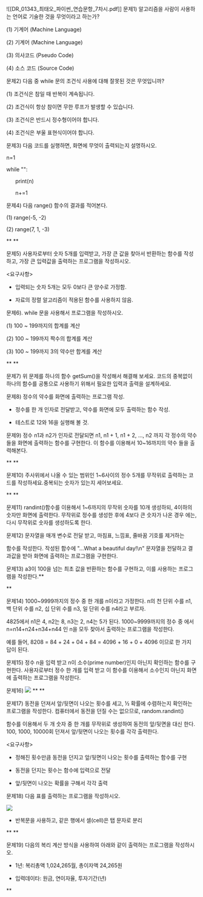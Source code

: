 ![[DR_01343_최태오_파이썬_연습문항_7차시.pdf]]
문제1) 알고리즘을 사람이 사용하는 언어로 기술한 것을 무엇이라고 하는가?

(1) 기계어 (Machine Language)

(2) 기계어 (Machine Language)

(3) 의사코드 (Pseudo Code)

(4) 소스 코드 (Source Code)

문제2) 다음 중 while 문의 조건식 사용에 대해 잘못된 것은 무엇입니까?

(1) 조건식은 참일 때 반복이 계속됩니다.

(2) 조건식이 항상 참이면 무한 루프가 발생할 수 있습니다.

(3) 조건식은 반드시 정수형이어야 합니다.

(4) 조건식은 부울 표현식이어야 합니다.

문제3) 다음 코드를 실행하면, 화면에 무엇이 출력되는지 설명하시오.

n=1

while "":

      print(n)

      n+=1

문제4) 다음 range() 함수의 결과를 적어본다.

(1) range(-5, -2)

(2) range(7, 1, -3)

**
**

문제5) 사용자로부터 숫자 5개를 입력받고, 가장 큰 값을 찾아서 반환하는 함수를 작성하고, 가장 큰 입력값을 출력하는 프로그램을 작성하시오.

<요구사항>

- 입력되는 숫자 5개는 모두 0보다 큰 양수로 가정함.

- 자료의 정렬 알고리즘이 적용된 함수를 사용하지 않음.

문제6). while 문을 사용해서 프로그램을 작성하시오.

(1) 100 ~ 199까지의 합계를 계산

(2) 100 ~ 199까지 짝수의 합계를 계산

(3) 100 ~ 199까지 3의 약수만 합계를 계산

**
**

문제7) 위 문제를 하나의 함수 getSum()을 작성해서 해결해 보세요. 코드의 중복없이 하나의 함수를 공통으로 사용하기 위해서 필요한 입력과 출력을 설계하세요.

  

문제8) 정수의 약수를 화면에 출력하는 프로그램 작성.

- 정수를 한 개 인자로 전달받고, 약수를 화면에 모두 출력하는 함수 작성.

- 테스트로 12와 16을 실행해 볼 것.

문제9) 정수 n1과 n2가 인자로 전달되면 n1, n1 + 1, n1 + 2, ..., n2 까지 각 정수의 약수들을 화면에 출력하는 함수를 구현한다. 이 함수를 이용해서 10~16까지의 약수 들을 출력해본다.

**
**

문제10) 주사위에서 나올 수 있는 범위인 1~6사이의 정수 5개를 무작위로 출력하는 코드를 작성하세요.중복되는 숫자가 있는지 세어보세요.

**
**

문제11) randint()함수를 이용해서 1~6까지의 무작위 숫자를 10개 생성하되, 4이하의 숫자만 화면에 출력한다. 무작위로 정수를 생성한 후에 4보다 큰 숫자가 나온 경우 에는, 다시 무작위로 숫자를 생성하도록 한다.

문제12) 문자열을 매개 변수로 전달 받고, 마침표, 느낌표, 줄바꿈 기호를 제거하는

함수를 작성한다. 작성된 함수에 "...What a beautiful day!\n" 문자열을 전달하고 결과값을 받아 화면에 출력하는 프로그램을 구현한다.

문제13) a3이 100을 넘는 최초 값을 반환하는 함수를 구현하고, 이를 사용하는 프로그 램을 작성한다.**

**

문제14) 1000~9999까지의 정수 중 한 개를 n이라고 가정한다. n의 천 단위 수를 n1,    백 단위 수를 n2, 십 단위 수를 n3, 일 단위 수를 n4라고 부르자.

4825에서 n1은 4, n2는 8, n3는 2, n4는 5가 된다. 1000~9999까지의 정수 중 에서 n=n14+n24+n34+n44 인 n을 모두 찾아서 출력하는 프로그램을 작성한다.

예를 들어, 8208 = 84 + 24 + 04 + 84 = 4096 + 16 + 0 + 4096 이므로 한 가지 답이 된다.

문제15) 정수 n을 입력 받고 n이 소수(prime number)인지 아닌지 확인하는 함수를 구현한다. 사용자로부터 정수 한 개를 입력 받고 이 함수를 이용해서 소수인지 아닌지 화면에 출력하는 프로그램을 작성한다.

문제16)
**![](https://lh7-us.googleusercontent.com/docsz/AD_4nXczePOyN7di1CW3d-e6FL-LBk__xZD66reG4Uq_cy_-LgJpUPBQbO5R8miMfzoGs54Ugz-qYmiyDigRApzNnl49SkqCcdYgUajy2AZswleDFBWW2SEbW6bGeKKI_6KOZ6qgVrOFIaKBA_Xwd05zEBphUpv39Kz2qbsshlJ9VYYWKNl-MDv01jA?key=ZLNbR-A7ebkHvETdG164pg)**
**
**

문제17) 동전을 던져서 앞/뒷면이 나오는 횟수를 세고, ½ 확률에 수렴하는지 확인하는 프로그램을 작성한다. 컴퓨터에서 동전을 던질 수는 없으므로, random.randint()

함수를 이용해서 두 개 숫자 중 한 개를 무작위로 생성하여 동전의 앞/뒷면을 대신 한다. 100, 1000, 10000회 던져서 앞/뒷면이 나오는 횟수를 각각 출력한다.

<요구사항>

- 정해진 횟수만큼 동전을 던지고 앞/뒷면이 나오는 횟수를 출력하는 함수를 구현

- 동전을 던지는 횟수는 함수에 입력으로 전달

- 앞/뒷면이 나오는 확률을 구해서 각각 출력

문제18) 다음 표를 출력하는 프로그램을 작성하시오.

![](https://lh7-us.googleusercontent.com/docsz/AD_4nXfnlo7ZYZ5SfaGmXZpL9DKIcmwjMFOfmxJpK9ky9zPX4LiFx6sz1nHEuWF1MENsIH94X98zm1K9Bil0Zks12X-K_ZEh2ryr2NEiQqLJB6k6RcXcMdnm7_Gb0b-borJTjWn5bOAWuKQHLpua6MMX7YMgrKIYkaq8fzcaKQ9nTn-k8h8JsUpvSw?key=ZLNbR-A7ebkHvETdG164pg)

- 반복문을 사용하고, 같은 행에서 셀(cell)은 탭 문자로 분리

**
**

문제19) 다음의 복리 계산 방식을 사용하여 아래와 같이 출력하는 프로그램을 작성하시오.

- 1년: 복리총액 1,024,265월, 총이자액 24,265원

- 입력데이타: 원금, 연이자율, 투자기간(년)

**